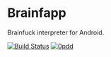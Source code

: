 # Brainfapp
Brainfuck interpreter for Android.

[![Build Status](https://travis-ci.org/fxnn/brainfapp.svg?branch=master)](https://travis-ci.org/fxnn/brainfapp)
[![0pdd](http://www.0pdd.com/svg?name=fxnn/brainfapp)](http://www.0pdd.com/p?name=fxnn/brainfapp)
